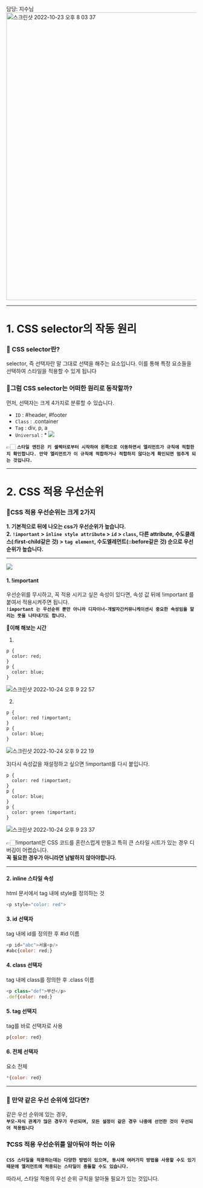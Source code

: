 담당: 지수님
<img width="761" alt="스크린샷 2022-10-23 오후 8 03 37" src="https://user-images.githubusercontent.com/102123710/197388579-d0b49c15-137d-4c56-8722-6114de2438b6.png">

---

# 1. CSS selector의 작동 원리
### 🔎 CSS selector란?
selector, 즉 선택자란 말 그대로 선택을 해주는 요소입니다. 이를 통해 특정 요소들을 선택하여 스타일을 적용할 수 있게 됩니다 
### 📍그럼 CSS selector는 어떠한 원리로 동작할까?
먼저, 선택자는 크게 4가지로 분류할 수 있습니다. 

* `ID` : #header, #footer
* `Class` : .container
* `Tag` : div, p, a
* `Universal` : *
![](https://velog.velcdn.com/images/fejigu/post/31957534-7140-4692-824c-d8d6fa137709/image.png)

👉🏻 **`스타일 엔진은 키 셀렉터로부터 시작하여 왼쪽으로 이동하면서 엘리먼트가 규칙에 적합한지 확인합니다. 만약 엘리먼트가 이 규칙에 적합하거나 적합하지 않다는게 확인되면 멈추게 되는 것입니다.`**

---

# 2. CSS 적용 우선순위


### 📍CSS 적용 우선순위는 크게 2가지
**1. 기본적으로 뒤에 나오는 css가 우선순위가 높습니다.<br>
2. `!important` > `inline style attribute` > `id` > `class`, 다른 attribute, 수도클래스(:first-child같은 것) > `tag element`, 수도엘레먼트(::before같은 것) 순으로 우선순위가 높습니다.<br>**

---

![](https://images.velog.io/images/khsfun0312/post/1dd50153-6f75-4173-9aa9-bd6b7e0a2072/image.png)

#### 1. !important
우선순위를 무시하고, 꼭 적용 시키고 싶은 속성이 있다면, 속성 값 뒤에 !important 를 붙여서 적용시켜주면 됩니다.<br>
**`!important 는 우선순위 뿐만 아니라 디자이너-개발자간커뮤니케이션시 중요한 속성임을 알리는 뜻을 나타내기도 합니다.`**

🔎**이해 해보는 시간**<br>

1)
```
p {
  color: red;
}
p {
  color: blue;
}
```
![스크린샷 2022-10-24 오후 9 22 57](https://user-images.githubusercontent.com/102123710/197524614-ece6d4a5-50d7-43df-baf4-8ce15aaff260.png)


2)
```
p {
  color: red !important;
}
p {
  color: blue;
}
```
![스크린샷 2022-10-24 오후 9 22 19](https://user-images.githubusercontent.com/102123710/197524527-c3290606-12d9-42fe-9941-112726ade3e8.png)


3)다시 속성값을 재설정하고 싶으면 !important를 다시 붙입니다.
```
p {
  color: red !important;
}
p {
  color: blue;
}
p {
  color: green !important;
}
```
![스크린샷 2022-10-24 오후 9 23 37](https://user-images.githubusercontent.com/102123710/197524732-84bd8d4a-4707-4d36-ac16-30679a3b2f07.png)


👉🏻!important은 CSS 코드를 혼란스럽게 만들고 특히 큰 스타일 시트가 있는 경우 디버깅이 어렵습니다.<br>
**꼭 필요한 경우가 아니라면 남발하지 않아야합니다.**

---


#### 2. inline 스타일 속성
html 문서에서 tag 내에 style를 정의하는 것
```javascript
<p style="color: red">
```
#### 3. id 선택자
tag 내에 id를 정의한 후 #id 이름
```javascript
<p id="abc">서울<p/>
#abc{color: red;}
```
#### 4. class 선택자
tag 내에 class를 정의한 후 .class 이름
```javascript
<p class="def">부산</p>
.def{color: red;}
```
#### 5. tag 선택지
tag를 바로 선택자로 사용
```javascript
p{color: red}
```
#### 6. 전체 선택자
요소 전체
```javascript
*{color: red}
```

---

### 🔎 만약 같은 우선 순위에 있다면?
같은 우선 순위에 있는 경우, <br>
**`부모-자식 관계가 많은 경우가 우선되며, 모든 설정이 같은 경우 나중에 선언한 것이 우선되어 적용됩니다`**
### ❓CSS 적용 우선순위를 알아둬야 하는 이유
**`CSS 스타일을 적용하는데는 다양한 방법이 있으며, 동시에 여러가지 방법을 사용할 수도 있기 때문에 엘리먼트에 적용되는 스타일이 충돌할 수도 있습니다.`**<br>

따라서, 스타일 적용의 우선 순위 규칙을 알아둘 필요가 있는 것입니다.
